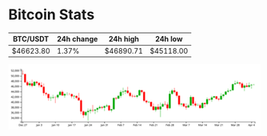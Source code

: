 # Bitcoin Stats

BTC/USDT|24h change|24h high|24h low|
|---|---|---|---|
|$46623.80|1.37%|$46890.71|$45118.00|

<img src="./chart.svg">

